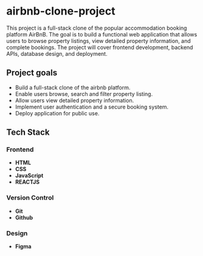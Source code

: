 # airbnb-clone-project
This project is a full-stack clone of the popular accommodation booking platform AirBnB. The goal is to build a functional web application that allows users to browse property listings, view detailed property information, and complete bookings. The project will cover frontend development, backend APIs, database design, and deployment.
## Project goals
- Build a full-stack clone of the airbnb platform.
- Enable users browse, search and filter property listing.
- Allow users view detailed property information.
- Implement user authentication and a secure booking system.
- Deploy application for public use.
## Tech Stack
### Frontend
- **HTML**
- **CSS**
- **JavaScript**
- **REACTJS**

### Version Control
- **Git**
- **Github**

### Design
- **Figma**
